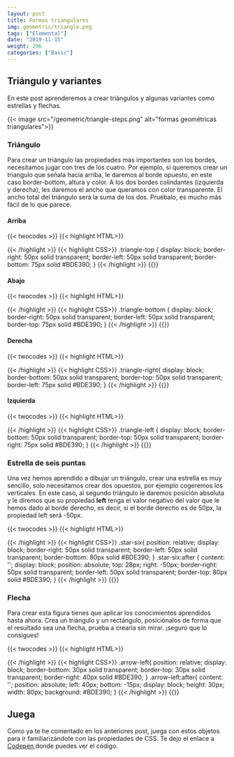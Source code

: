 ```yaml
---
layout: post
title: Formas triangulares
img: geometric/triangle.png
tags: ["Elemental"]
date: "2019-11-15"
weight: 296
categories: ["Basic"]
---
```


## Triángulo y  variantes

En este post aprenderemos a crear triángulos y algunas variantes como estrellas y flechas.

{{< image src="/geometric/triangle-steps.png" alt="formas geométricas triangulares">}}
### Triángulo
Para crear un triángulo las propiedades más importantes son los bordes, necesitamos jugar con tres de los cuatro. Por ejemplo, si queremos crear un triangulo que señala hacia arriba, le daremos al borde opuesto, en este caso border-bottom, altura y color. A los dos bordes colindantes (izquierda y derecha), les daremos el ancho que queramos con color transparente. El ancho total del triángulo será la suma de los dos. Pruébalo, es mucho más fácil de lo que parece.

#### Arriba
{{< twocodes >}}
{{< highlight HTML>}}
<div class="triangle-top">
</div>
{{< /highlight >}}
{{< highlight CSS>}}
.triangle-top {
  display: block;
  border-right: 50px solid transparent;
  border-left: 50px solid transparent;
  border-bottom: 75px solid #BDE390;
}
{{< /highlight >}}
{{</ twocodes >}}

#### Abajo
{{< twocodes >}}
{{< highlight HTML>}}
<div class="triangle-bottom">
</div>
{{< /highlight >}}
{{< highlight CSS>}}
.triangle-bottom {
  display: block;
  border-right: 50px solid transparent;
  border-left: 50px solid transparent;
  border-top: 75px solid #BDE390;
}
{{< /highlight >}}
{{</ twocodes >}}

#### Derecha
{{< twocodes >}}
{{< highlight HTML>}}
<div class="triangle-right">
</div>
{{< /highlight >}}
{{< highlight CSS>}}
.triangle-right{
  display: block;
  border-bottom: 50px solid transparent;
  border-top: 50px solid transparent;
  border-left: 75px solid #BDE390;
}
{{< /highlight >}}
{{</ twocodes >}}

####  Izquierda
{{< twocodes >}}
{{< highlight HTML>}}
<div class="triangle-left">
</div>
{{< /highlight >}}
{{< highlight CSS>}}
.triangle-left {
  display: block;
  border-bottom: 50px solid transparent;
  border-top: 50px solid transparent;
  border-right: 75px solid #BDE390;
}
{{< /highlight >}}
{{</ twocodes >}}

### Estrella de seis puntas
Una vez hemos aprendido a dibujar un triángulo, crear una estrella es muy sencillo, solo necesitamos crear dos opuestos, por ejemplo cogeremos los verticales. En este caso, al segundo triángulo le daremos posición absoluta y le diremos que su propiedad <b>left</b> tenga el valor negativo del valor que le hemos dado al borde derecho, es decir, si el borde derecho es de 50px, la propiedad left será -50px.

{{< twocodes >}}
{{< highlight HTML>}}
<div class="star-six">
</div>
{{< /highlight >}}
{{< highlight CSS>}}
.star-six{
  position: relative;
  display: block;
  border-right: 50px solid transparent;
  border-left: 50px solid transparent;
  border-bottom: 80px solid #BDE390;
}
.star-six:after {
  content: '';
  display: block;
  position: absolute;
  top: 28px;
  right: -50px;
  border-right: 50px solid transparent;
  border-left: 50px solid transparent;
  border-top: 80px solid #BDE390;
}
{{< /highlight >}}
{{</ twocodes >}}

### Flecha
Para crear esta figura tienes que aplicar los conocimientos aprendidos hasta ahora. Crea un triángulo y un rectángulo, posiciónalos de forma que el resultado sea una flecha, prueba a crearla sin mirar. ¡seguro que lo consigues!

{{< twocodes >}}
{{< highlight HTML>}}
<div class="arrow-left">
</div>
{{< /highlight >}}
{{< highlight CSS>}}
.arrow-left{
  position: relative;
  display: block;
  border-bottom: 30px solid transparent;
  border-top: 30px solid transparent;
  border-right: 40px solid #BDE390;
}
.arrow-left:after{
  content: '';
  position: absolute;
  left: 40px;
  bottom: -15px;
  display: block;
  height: 30px;
  width: 80px;
  background:  #BDE390;
}
{{< /highlight >}}
{{</ twocodes >}}

## Juega
Como ya te he comentado en los anteriores post, juega con estos objetos para ir familiarizándote con las propiedades de CSS. Te dejo el enlace a <a href="https://codepen.io/neusaguera/pen/QWWJWdb" target="_blank"> Codepen </a> donde puedes ver el código.